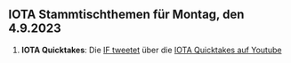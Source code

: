 ## IOTA Stammtischthemen für Montag, den 4.9.2023

1. **IOTA Quicktakes**: Die [IF tweetet]() über die [IOTA Quicktakes auf Youtube]()
